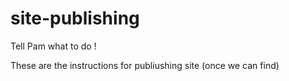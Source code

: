 # site-publishing
Tell Pam what to do !

These are the instructions for publiushing site (once we can find)
